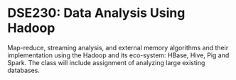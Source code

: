 DSE230: Data Analysis Using Hadoop
======

Map-reduce, streaming analysis, and external memory algorithms and their implementation using the Hadoop and its eco-system: HBase, Hive, Pig and Spark. The class will include assignment of analyzing large existing databases.
